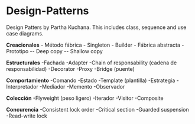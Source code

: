 # Design-Patterns
Design Patters by Partha Kuchana.
This includes class, sequence and use case diagrams.


**Creacionales**
	- Método fábrica
	- Singleton
	- Builder
	- Fábrica abstracta
	- Prototipo
		-- Deep copy
		-- Shallow copy

**Estructurales**
	-Fachada
	-Adapter
	-Chain of responsability (cadena de responsabilidad)
	-Decorator
	-Proxy
	-Bridge (puente)

**Comportamiento**
	-Comando
	-Estado
	-Template (plantilla)
	-Estrategia
	-Interpretador
	-Mediador
	-Memento
	-Observador

**Colección**
	-Flyweight (peso ligero)
	-Iterador
	-Visitor 
	-Composite

**Concurencia**
	-Consistent lock order
	-Critical section
	-Guarded suspension
	-Read-write lock

